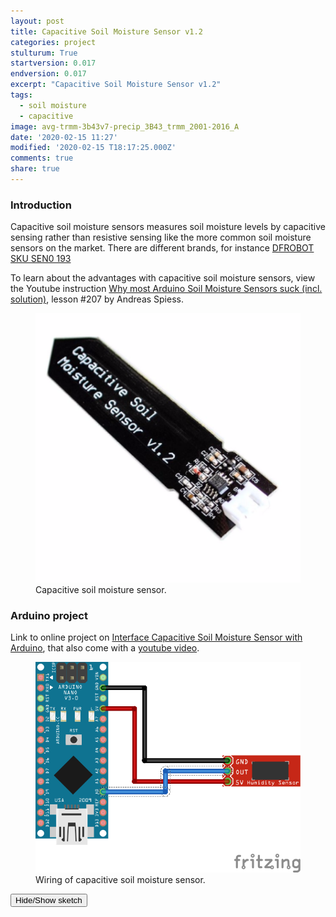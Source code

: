 ```yaml
---
layout: post
title: Capacitive Soil Moisture Sensor v1.2
categories: project
stulturum: True
startversion: 0.017
endversion: 0.017
excerpt: "Capacitive Soil Moisture Sensor v1.2"
tags:
  - soil moisture
  - capacitive
image: avg-trmm-3b43v7-precip_3B43_trmm_2001-2016_A
date: '2020-02-15 11:27'
modified: '2020-02-15 T18:17:25.000Z'
comments: true
share: true
---
```

<script src="https://karttur.github.io/common/assets/js/karttur/togglediv.js"></script>

### Introduction

Capacitive soil moisture sensors measures soil moisture levels by capacitive sensing rather than resistive sensing like the more common soil moisture sensors on the market. There are different brands, for instance [DFROBOT SKU SEN0 193](https://wiki.dfrobot.com/Capacitive_Soil_Moisture_Sensor_SKU_SEN0193)

To learn about the advantages with capacitive soil moisture sensors, view the Youtube instruction [Why most Arduino Soil Moisture Sensors suck (incl. solution)](https://www.youtube.com/watch?v=udmJyncDvw0&t=134s), lesson \#207 by Andreas Spiess.

<figure>
<img src="../../images/capacitive-sm-v1-2.png">
<figcaption> Capacitive soil moisture sensor. </figcaption>
</figure>

### Arduino project

Link to online project on [Interface Capacitive Soil Moisture Sensor with Arduino](https://how2electronics.com/interface-capacitive-soil-moisture-sensor-with-arduino/), that also come with a [youtube video](https://www.youtube.com/watch?v=9h3JKwUsn2A).

<figure>
<img src="../../images/nano-capacitive-sm-v1-2_bb.png">
<figcaption> Wiring of capacitive soil moisture sensor. </figcaption>
</figure>

<button id= "toggleCapSM" onclick="hiddencode('CapSM')">Hide/Show sketch</button>

<div id="CapSM" style="display:none">
{% capture text-capture %}
{% raw %}

```
const int AirValue = 620;   //you need to replace this value with Value_1
const int WaterValue = 310;  //you need to replace this value with Value_2
int soilMoistureValue = 0;
int soilmoisturepercent=0;
void setup() {
  Serial.begin(9600); // open serial port, set the baud rate to 9600 bps
}
void loop() {
soilMoistureValue = analogRead(A0);  //put Sensor insert into soil
Serial.println(soilMoistureValue);
soilmoisturepercent = map(soilMoistureValue, AirValue, WaterValue, 0, 100);
if(soilmoisturepercent > 100)
{
  Serial.println("100 %");
}
else if(soilmoisturepercent <0)
{
  Serial.println("0 %");
}
else if(soilmoisturepercent >0 && soilmoisturepercent < 100)
{
  Serial.print(soilmoisturepercent);
  Serial.println("%");
}
delay(250);
}
```
{% endraw %}
{% endcapture %}
{% include widgets/toggle-code.html  toggle-text=text-capture  %}
</div>
